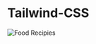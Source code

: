 # Tailwind-CSS

![Food Recipies](https://github.com/TurbooGhost/Tailwind-CSS/assets/61920916/681f6b8d-5fe4-48af-9f6c-698c78e9432c)
